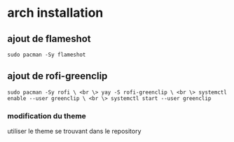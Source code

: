 # arch installation

## ajout de flameshot
`sudo pacman -Sy flameshot`

## ajout de rofi-greenclip
`sudo pacman -Sy rofi \ <br \>
yay -S rofi-greenclip \ <br \>
systemctl enable --user greenclip \ <br \>
systemctl start --user greenclip`

### modification du theme
utiliser le theme se trouvant dans le repository


